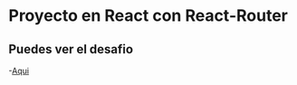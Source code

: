 # Proyecto en React con React-Router

## Puedes ver el desafio 

-[Aqui](https://elegant-sunshine-acd72c.netlify.app/)